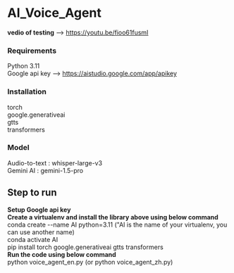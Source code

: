 # AI_Voice_Agent
**vedio of testing** --> https://youtu.be/fioo61fusmI   
### Requirements  
Python 3.11  
Google api key  -->  https://aistudio.google.com/app/apikey  
### Installation  
torch  
google.generativeai  
gtts  
transformers    
### Model  
Audio-to-text : whisper-large-v3  
Gemini AI : gemini-1.5-pro

## Step to run  
**Setup Google api key**  
**Create a virtualenv and install the library above using below command**  
conda create --name AI python=3.11 ("AI is the name of your virtualenv, you can use another name)  
conda activate AI  
pip install torch google.generativeai gtts transformers    
**Run the code using below command**  
python voice_agent_en.py (or python voice_agent_zh.py)
